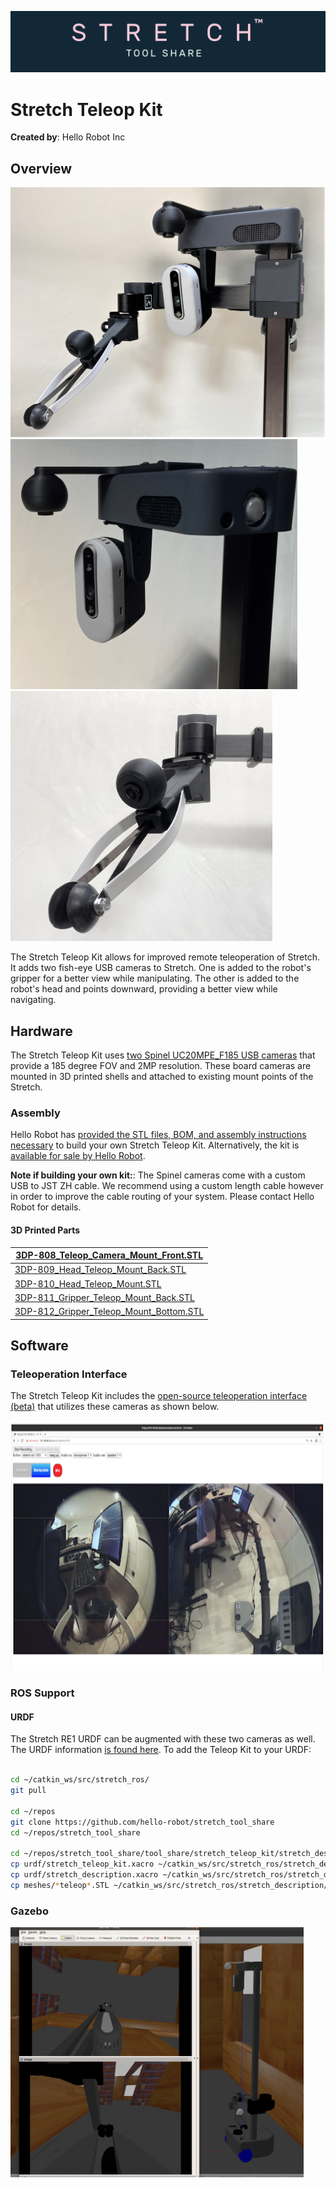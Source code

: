 ![image](../../images/banner.png)

# Stretch Teleop Kit

**Created by**: Hello Robot Inc

## Overview

<img src="images/teleop_kit_full.jpg" alt="image" height="400" />

<img src="images/head_camera_D.jpg" alt="image" height="400" />

<img src="images/wrist_camera_F.jpg" alt="image" height="400" />



The Stretch Teleop Kit allows for improved remote teleoperation of Stretch. It adds two fish-eye USB cameras to Stretch. One is added to the robot's gripper for a better view while manipulating. The other is added to the robot's head and points downward, providing a better view while navigating. 

## Hardware

The Stretch Teleop Kit uses [two Spinel UC20MPE_F185 USB cameras](https://store.spinelelectronics.com/UC20MPE_F185) that provide a 185 degree FOV and 2MP resolution. These board cameras are mounted in 3D printed shells and attached to existing mount points of the Stretch. 

### Assembly

Hello Robot has [provided the STL files, BOM, and assembly instructions necessary](images/Stretch_RE1_Teleop_Kit_Build.pdf) to build your own Stretch Teleop Kit. Alternatively, the kit is [available for sale by Hello Robot](https://hello-robot.com/). 

**Note if building your own kit:**: The Spinel cameras come with a custom USB to JST ZH cable. We recommend using a custom length cable however in order to improve the cable routing of your system. Please contact Hello Robot for details. 

#### 3D Printed Parts

| [3DP-808_Teleop_Camera_Mount_Front.STL](CAD/3DP-808_Teleop_Camera_Mount_Front.STL) |
| ------------------------------------------------------------ |
| [3DP-809_Head_Teleop_Mount_Back.STL](CAD/3DP-809_Head_Teleop_Mount_Back.STL) |
| [3DP-810_Head_Teleop_Mount.STL](CAD/3DP-810_Head_Teleop_Mount.STL) |
| [3DP-811_Gripper_Teleop_Mount_Back.STL](CAD/3DP-811_Gripper_Teleop_Mount_Back.STL) |
| [3DP-812_Gripper_Teleop_Mount_Bottom.STL](CAD/3DP-812_Gripper_Teleop_Mount_Bottom.STL) |

## Software

### Teleoperation Interface

The Stretch Teleop Kit includes the [open-source teleoperation interface (beta)](https://github.com/hello-robot/stretch_fisheye_web_interface) that utilizes these cameras as shown below. 

<img src="images/teleop_view.png" alt="image" height="400" />

### ROS Support

#### URDF

The Stretch RE1 URDF can be augmented with these two cameras as well. The URDF information [is found here](./stretch_description). To add the Teleop Kit to your URDF:

```bash

cd ~/catkin_ws/src/stretch_ros/
git pull

cd ~/repos
git clone https://github.com/hello-robot/stretch_tool_share
cd ~/repos/stretch_tool_share

cd ~/repos/stretch_tool_share/tool_share/stretch_teleop_kit/stretch_description
cp urdf/stretch_teleop_kit.xacro ~/catkin_ws/src/stretch_ros/stretch_description/urdf
cp urdf/stretch_description.xacro ~/catkin_ws/src/stretch_ros/stretch_description/urdf
cp meshes/*teleop*.STL ~/catkin_ws/src/stretch_ros/stretch_description/meshes

```



### Gazebo

<img src="images/teleop_gazebo.png" alt="image" height="400" />



